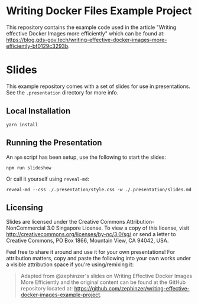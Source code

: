 # Writing Docker Files Example Project

This repository contains the example code used in the article "Writing effective Docker Images more efficiently" which can be found at: https://blog.gds-gov.tech/writing-effective-docker-images-more-efficiently-bf0129c3293b.

# Slides

This example repository comes with a set of slides for use in presentations. See the `.presentation` directory for more info.

## Local Installation
```
yarn install
```

## Running the Presentation

An `npm` script has been setup, use the following to start the slides:

```
npm run slideshow
```

Or call it yourself using `reveal-md`:

```
reveal-md --css ./.presentation/style.css -w ./.presentation/slides.md
```

## Licensing

Slides are licensed under the Creative Commons Attribution-NonCommercial 3.0 Singapore License. To view a copy of this license, visit http://creativecommons.org/licenses/by-nc/3.0/sg/ or send a letter to Creative Commons, PO Box 1866, Mountain View, CA 94042, USA.

Feel free to share it around and use it for your own presentations! For attribution matters, copy and paste the following into your own works under a visible attribution space if you're using/remixing it:

> Adapted from @zephinzer's slides on Writing Effective Docker Images More Efficiently and the original content can be found at the GitHub repository located at: https://github.com/zephinzer/writing-effective-docker-images-example-project. 

